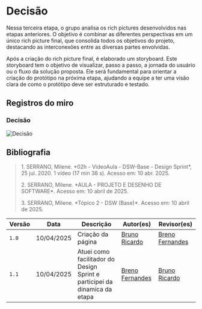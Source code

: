# Decisão

Nessa terceira etapa, o grupo analisa os rich pictures desenvolvidos nas etapas anteriores. O objetivo é combinar as diferentes perspectivas em um único rich picture final, que consolida todos os objetivos do projeto, destacando as interconexões entre as diversas partes envolvidas.

Após a criação do rich picture final, é elaborado um storyboard. Este storyboard tem o objetivo de visualizar, passo a passo, a jornada do usuário ou o fluxo da solução proposta. Ele será fundamental para orientar a criação do protótipo na próxima etapa, ajudando a equipe a ter uma visão clara de como o protótipo deve ser estruturado e testado.

## Registros do miro

### Decisão
![Decisão](/assets/DesignSprint/13.decisao.png)

## Bibliografia

> <p id="1">1. SERRANO, Milene. *02h - VideoAula - DSW-Base - Design Sprint*, 25 jul. 2020. 1 vídeo (17 min 38 s). Acesso em: 10 abr. 2025.</p>
> <p id="2">2. SERRANO, Milene. *AULA - PROJETO E DESENHO DE SOFTWARE*. Acesso em: 10 abril de 2025.</p>  
> <p id="3">3. SERRANO, Milene. *Tópico 2 - DSW (Base)*. Acesso em: 10 abril de 2025.</p>

| Versão | Data       | Descrição                                      | Autor(es)                         | Revisor(es)                     |
|--------|------------|------------------------------------------------|-----------------------------------|---------------------------------|
| `1.0`  | 10/04/2025 | Criação da página  | [Bruno Ricardo](https://github.com/EhOBruno) | [Breno Fernandes](https://github.com/Brenofrds) |
| `1.1`  | 10/04/2025 | Atuei como facilitador do Design Sprint e participei da dinamica da etapa | [Breno Fernandes](https://github.com/Brenofrds) | [Bruno Ricardo](https://github.com/EhOBruno) |